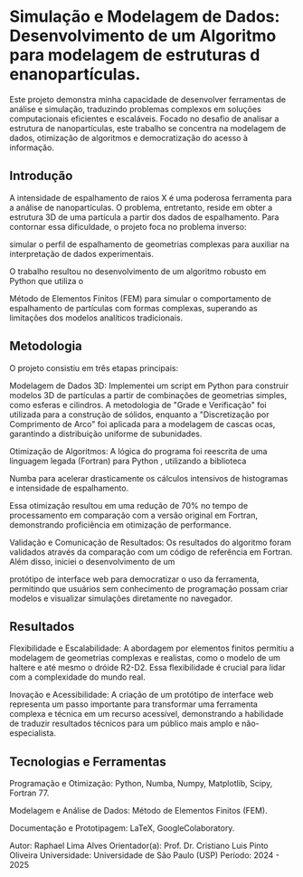 # Simulação e Modelagem de Dados: Desenvolvimento de um Algoritmo para modelagem de estruturas d enanopartículas.
Este projeto demonstra minha capacidade de desenvolver ferramentas de análise e simulação, traduzindo problemas complexos em soluções computacionais eficientes e escaláveis. Focado no desafio de analisar a estrutura de nanopartículas, este trabalho se concentra na modelagem de dados, otimização de algoritmos e democratização do acesso à informação.

## Introdução

A intensidade de espalhamento de raios X é uma poderosa ferramenta para a análise de nanopartículas. O problema, entretanto, reside em obter a estrutura 3D de uma partícula a partir dos dados de espalhamento. Para contornar essa dificuldade, o projeto foca no problema inverso: 


simular o perfil de espalhamento de geometrias complexas para auxiliar na interpretação de dados experimentais.

O trabalho resultou no desenvolvimento de um algoritmo robusto em Python que utiliza o 

Método de Elementos Finitos (FEM) para simular o comportamento de espalhamento de partículas com formas complexas, superando as limitações dos modelos analíticos tradicionais.



## Metodologia

O projeto consistiu em três etapas principais:


Modelagem de Dados 3D: Implementei um script em Python para construir modelos 3D de partículas a partir de combinações de geometrias simples, como esferas e cilindros. A metodologia de "Grade e Verificação" foi utilizada para a construção de sólidos, enquanto a "Discretização por Comprimento de Arco" foi aplicada para a modelagem de cascas ocas, garantindo a distribuição uniforme de subunidades.






Otimização de Algoritmos: A lógica do programa foi reescrita de uma linguagem legada (Fortran) para Python , utilizando a biblioteca 


Numba para acelerar drasticamente os cálculos intensivos de histogramas e intensidade de espalhamento. 


Essa otimização resultou em uma redução de 70% no tempo de processamento em comparação com a versão original em Fortran, demonstrando proficiência em otimização de performance.


Validação e Comunicação de Resultados: Os resultados do algoritmo foram validados através da comparação com um código de referência em Fortran. Além disso, iniciei o desenvolvimento de um 

protótipo de interface web para democratizar o uso da ferramenta, permitindo que usuários sem conhecimento de programação possam criar modelos e visualizar simulações diretamente no navegador.

## Resultados


Flexibilidade e Escalabilidade: A abordagem por elementos finitos permitiu a modelagem de geometrias complexas e realistas, como o modelo de um haltere e até mesmo o dróide R2-D2. Essa flexibilidade é crucial para lidar com a complexidade do mundo real.


Inovação e Acessibilidade: A criação de um protótipo de interface web representa um passo importante para transformar uma ferramenta complexa e técnica em um recurso acessível, demonstrando a habilidade de traduzir resultados técnicos para um público mais amplo e não-especialista.


## Tecnologias e Ferramentas

Programação e Otimização: Python, Numba, Numpy, Matplotlib, Scipy, Fortran 77.

Modelagem e Análise de Dados: Método de Elementos Finitos (FEM).

Documentação e Prototipagem: LaTeX, GoogleColaboratory.

Autor: Raphael Lima Alves
Orientador(a): Prof. Dr. Cristiano Luis Pinto Oliveira
Universidade: Universidade de São Paulo (USP)
Período: 2024 - 2025
